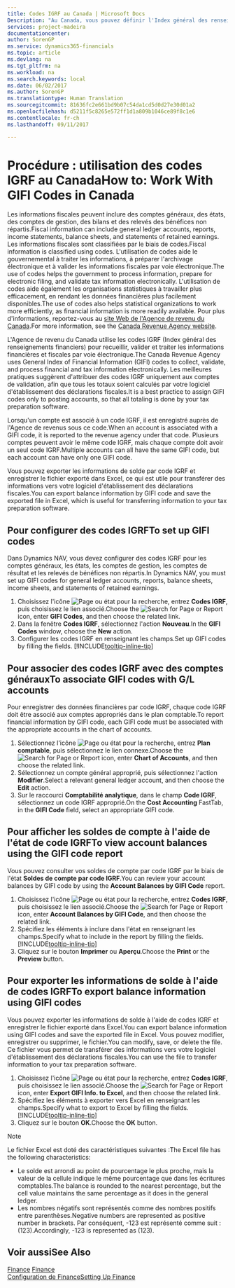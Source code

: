 ```yaml
---
title: Codes IGRF au Canada | Microsoft Docs
Description: "Au Canada, vous pouvez définir l'Index général des renseignements financiers (IGRF) et l'affecter aux comptes imputables"
services: project-madeira
documentationcenter: 
author: SorenGP
ms.service: dynamics365-financials
ms.topic: article
ms.devlang: na
ms.tgt_pltfrm: na
ms.workload: na
ms.search.keywords: local
ms.date: 06/02/2017
ms.author: SorenGP
ms.translationtype: Human Translation
ms.sourcegitcommit: 81636fc2e661bd9b07c54da1cd5d0d27e30d01a2
ms.openlocfilehash: d5211f5c8265e572ff1d1a809b1046ce89f8c1e6
ms.contentlocale: fr-ch
ms.lasthandoff: 09/11/2017

---
```

# <a name="how-to-work-with-gifi-codes-in-canada"></a><span data-ttu-id="8b35a-103">Procédure : utilisation des codes IGRF au Canada</span><span class="sxs-lookup"><span data-stu-id="8b35a-103">How to: Work With GIFI Codes in Canada</span></span>
<span data-ttu-id="8b35a-104">Les informations fiscales peuvent inclure des comptes généraux, des états, des comptes de gestion, des bilans et des relevés des bénéfices non répartis.</span><span class="sxs-lookup"><span data-stu-id="8b35a-104">Fiscal information can include general ledger accounts, reports, income statements, balance sheets, and statements of retained earnings.</span></span> <span data-ttu-id="8b35a-105">Les informations fiscales sont classifiées par le biais de codes.</span><span class="sxs-lookup"><span data-stu-id="8b35a-105">Fiscal information is classified using codes.</span></span> <span data-ttu-id="8b35a-106">L'utilisation de codes aide le gouvernemental à traiter les informations, à préparer l'archivage électronique et à valider les informations fiscales par voie électronique.</span><span class="sxs-lookup"><span data-stu-id="8b35a-106">The use of codes helps the government to process information, prepare for electronic filing, and validate tax information electronically.</span></span> <span data-ttu-id="8b35a-107">L'utilisation de codes aide également les organisations statistiques à travailler plus efficacement, en rendant les données financières plus facilement disponibles.</span><span class="sxs-lookup"><span data-stu-id="8b35a-107">The use of codes also helps statistical organizations to work more efficiently, as financial information is more readily available.</span></span> <span data-ttu-id="8b35a-108">Pour plus d'informations, reportez-vous au [site Web de l'Agence de revenu du Canada](http://www.cra-arc.gc.ca/).</span><span class="sxs-lookup"><span data-stu-id="8b35a-108">For more information, see the [Canada Revenue Agency website](http://www.cra-arc.gc.ca/).</span></span>

<span data-ttu-id="8b35a-109">L'Agence de revenu du Canada utilise les codes IGRF (Index général des renseignements financiers) pour recueillir, valider et traiter les informations financières et fiscales par voie électronique.</span><span class="sxs-lookup"><span data-stu-id="8b35a-109">The Canada Revenue Agency uses General Index of Financial Information (GIFI) codes to collect, validate, and process financial and tax information electronically.</span></span> <span data-ttu-id="8b35a-110">Les meilleures pratiques suggèrent d'attribuer des codes IGRF uniquement aux comptes de validation, afin que tous les totaux soient calculés par votre logiciel d'établissement des déclarations fiscales.</span><span class="sxs-lookup"><span data-stu-id="8b35a-110">It is a best practice to assign GIFI codes only to posting accounts, so that all totaling is done by your tax preparation software.</span></span>

<span data-ttu-id="8b35a-111">Lorsqu'un compte est associé à un code IGRF, il est enregistré auprès de l'Agence de revenus sous ce code.</span><span class="sxs-lookup"><span data-stu-id="8b35a-111">When an account is associated with a GIFI code, it is reported to the revenue agency under that code.</span></span> <span data-ttu-id="8b35a-112">Plusieurs comptes peuvent avoir le même code IGRF, mais chaque compte doit avoir un seul code IGRF.</span><span class="sxs-lookup"><span data-stu-id="8b35a-112">Multiple accounts can all have the same GIFI code, but each account can have only one GIFI code.</span></span>

<span data-ttu-id="8b35a-113">Vous pouvez exporter les informations de solde par code IGRF et enregistrer le fichier exporté dans Excel, ce qui est utile pour transférer des informations vers votre logiciel d'établissement des déclarations fiscales.</span><span class="sxs-lookup"><span data-stu-id="8b35a-113">You can export balance information by GIFI code and save the exported file in Excel, which is useful for transferring information to your tax preparation software.</span></span>

## <a name="to-set-up-gifi-codes"></a><span data-ttu-id="8b35a-114">Pour configurer des codes IGRF</span><span class="sxs-lookup"><span data-stu-id="8b35a-114">To set up GIFI codes</span></span>
<span data-ttu-id="8b35a-115">Dans Dynamics NAV, vous devez configurer des codes IGRF pour les comptes généraux, les états, les comptes de gestion, les comptes de résultat et les relevés de bénéfices non répartis.</span><span class="sxs-lookup"><span data-stu-id="8b35a-115">In Dynamics NAV, you must set up GIFI codes for general ledger accounts, reports, balance sheets, income sheets, and statements of retained earnings.</span></span>

1. <span data-ttu-id="8b35a-116">Choisissez l'icône ![Page ou état pour la recherche](media/ui-search/search_small.png "icône Page ou état pour la recherche"), entrez **Codes IGRF**, puis choisissez le lien associé.</span><span class="sxs-lookup"><span data-stu-id="8b35a-116">Choose the ![Search for Page or Report](media/ui-search/search_small.png "Search for Page or Report icon") icon, enter **GIFI Codes**, and then choose the related link.</span></span>
2. <span data-ttu-id="8b35a-117">Dans la fenêtre **Codes IGRF**, sélectionnez l'action **Nouveau**.</span><span class="sxs-lookup"><span data-stu-id="8b35a-117">In the **GIFI Codes** window, choose the **New** action.</span></span>
3. <span data-ttu-id="8b35a-118">Configurer les codes IGRF en renseignant les champs.</span><span class="sxs-lookup"><span data-stu-id="8b35a-118">Set up GIFI codes by filling the fields.</span></span> [!INCLUDE[tooltip-inline-tip](includes/tooltip-inline-tip_md.md)]

## <a name="to-associate-gifi-codes-with-gl-accounts"></a><span data-ttu-id="8b35a-119">Pour associer des codes IGRF avec des comptes généraux</span><span class="sxs-lookup"><span data-stu-id="8b35a-119">To associate GIFI codes with G/L accounts</span></span>
<span data-ttu-id="8b35a-120">Pour enregistrer des données financières par code IGRF, chaque code IGRF doit être associé aux comptes appropriés dans le plan comptable.</span><span class="sxs-lookup"><span data-stu-id="8b35a-120">To report financial information by GIFI code, each GIFI code must be associated with the appropriate accounts in the chart of accounts.</span></span>

1. <span data-ttu-id="8b35a-121">Sélectionnez l'icône ![Page ou état pour la recherche](media/ui-search/search_small.png "icône Page ou état pour la recherche"), entrez **Plan comptable**, puis sélectionnez le lien connexe.</span><span class="sxs-lookup"><span data-stu-id="8b35a-121">Choose the ![Search for Page or Report](media/ui-search/search_small.png "Search for Page or Report icon") icon, enter **Chart of Accounts**, and then choose the related link.</span></span>
2. <span data-ttu-id="8b35a-122">Sélectionnez un compte général approprié, puis sélectionnez l'action **Modifier**.</span><span class="sxs-lookup"><span data-stu-id="8b35a-122">Select a relevant general ledger account, and then choose the **Edit** action.</span></span>
3. <span data-ttu-id="8b35a-123">Sur le raccourci **Comptabilité analytique**, dans le champ **Code IGRF**, sélectionnez un code IGRF approprié.</span><span class="sxs-lookup"><span data-stu-id="8b35a-123">On the **Cost Accounting** FastTab, in the **GIFI Code** field, select an appropriate GIFI code.</span></span>

## <a name="to-view-account-balances-using-the-gifi-code-report"></a><span data-ttu-id="8b35a-124">Pour afficher les soldes de compte à l'aide de l'état de code IGRF</span><span class="sxs-lookup"><span data-stu-id="8b35a-124">To view account balances using the GIFI code report</span></span>
<span data-ttu-id="8b35a-125">Vous pouvez consulter vos soldes de compte par code IGRF par le biais de l'état **Soldes de compte par code IGRF**.</span><span class="sxs-lookup"><span data-stu-id="8b35a-125">You can review your account balances by GIFI code by using the **Account Balances by GIFI Code** report.</span></span>

1. <span data-ttu-id="8b35a-126">Choisissez l'icône ![Page ou état pour la recherche](media/ui-search/search_small.png "icône Page ou état pour la recherche"), entrez **Codes IGRF**, puis choisissez le lien associé.</span><span class="sxs-lookup"><span data-stu-id="8b35a-126">Choose the ![Search for Page or Report](media/ui-search/search_small.png "Search for Page or Report icon") icon, enter **Account Balances by GIFI Code**, and then choose the related link.</span></span>
2. <span data-ttu-id="8b35a-127">Spécifiez les éléments à inclure dans l'état en renseignant les champs.</span><span class="sxs-lookup"><span data-stu-id="8b35a-127">Specify what to include in the report by filling the fields.</span></span> [!INCLUDE[tooltip-inline-tip](includes/tooltip-inline-tip_md.md)]
3. <span data-ttu-id="8b35a-128">Cliquez sur le bouton **Imprimer** ou **Aperçu**.</span><span class="sxs-lookup"><span data-stu-id="8b35a-128">Choose the **Print** or the **Preview** button.</span></span>

## <a name="to-export-balance-information-using-gifi-codes"></a><span data-ttu-id="8b35a-129">Pour exporter les informations de solde à l'aide de codes IGRF</span><span class="sxs-lookup"><span data-stu-id="8b35a-129">To export balance information using GIFI codes</span></span>
<span data-ttu-id="8b35a-130">Vous pouvez exporter les informations de solde à l'aide de codes IGRF et enregistrer le fichier exporté dans Excel.</span><span class="sxs-lookup"><span data-stu-id="8b35a-130">You can export balance information using GIFI codes and save the exported file in Excel.</span></span> <span data-ttu-id="8b35a-131">Vous pouvez modifier, enregistrer ou supprimer, le fichier.</span><span class="sxs-lookup"><span data-stu-id="8b35a-131">You can modify, save, or delete the file.</span></span> <span data-ttu-id="8b35a-132">Ce fichier vous permet de transférer des informations vers votre logiciel d'établissement des déclarations fiscales.</span><span class="sxs-lookup"><span data-stu-id="8b35a-132">You can use the file to transfer information to your tax preparation software.</span></span>

1. <span data-ttu-id="8b35a-133">Choisissez l'icône ![Page ou état pour la recherche](media/ui-search/search_small.png "icône Page ou état pour la recherche"), entrez **Codes IGRF**, puis choisissez le lien associé.</span><span class="sxs-lookup"><span data-stu-id="8b35a-133">Choose the ![Search for Page or Report](media/ui-search/search_small.png "Search for Page or Report icon") icon, enter **Export GIFI Info. to Excel**, and then choose the related link.</span></span>
2. <span data-ttu-id="8b35a-134">Spécifiez les éléments à exporter vers Excel en renseignant les champs.</span><span class="sxs-lookup"><span data-stu-id="8b35a-134">Specify what to export to Excel by filling the fields.</span></span> [!INCLUDE[tooltip-inline-tip](includes/tooltip-inline-tip_md.md)]
3. <span data-ttu-id="8b35a-135">Cliquez sur le bouton **OK**.</span><span class="sxs-lookup"><span data-stu-id="8b35a-135">Choose the **OK** button.</span></span>

> [!NOTE]  
>   <span data-ttu-id="8b35a-136">Le fichier Excel est doté des caractéristiques suivantes :</span><span class="sxs-lookup"><span data-stu-id="8b35a-136">The Excel file has the following characteristics:</span></span>

* <span data-ttu-id="8b35a-137">Le solde est arrondi au point de pourcentage le plus proche, mais la valeur de la cellule indique le même pourcentage que dans les écritures comptables.</span><span class="sxs-lookup"><span data-stu-id="8b35a-137">The balance is rounded to the nearest percentage, but the cell value maintains the same percentage as it does in the general ledger.</span></span>
* <span data-ttu-id="8b35a-138">Les nombres négatifs sont représentés comme des nombres positifs entre parenthèses.</span><span class="sxs-lookup"><span data-stu-id="8b35a-138">Negative numbers are represented as positive number in brackets.</span></span> <span data-ttu-id="8b35a-139">Par conséquent, -123 est représenté comme suit : (123).</span><span class="sxs-lookup"><span data-stu-id="8b35a-139">Accordingly, -123 is represented as (123).</span></span>

## <a name="see-also"></a><span data-ttu-id="8b35a-140">Voir aussi</span><span class="sxs-lookup"><span data-stu-id="8b35a-140">See Also</span></span>
<span data-ttu-id="8b35a-141">[Finance](finance.md) </span><span class="sxs-lookup"><span data-stu-id="8b35a-141">[Finance](finance.md) </span></span>  
[<span data-ttu-id="8b35a-142">Configuration de Finance</span><span class="sxs-lookup"><span data-stu-id="8b35a-142">Setting Up Finance</span></span>](finance-setup-finance.md)

